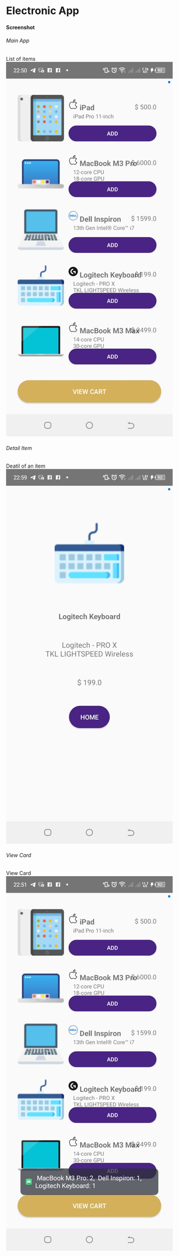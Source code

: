 # Electronic App

#### Screenshot
###### Main App
List of items
 ![List item](screenshots/main.jpeg) 
###### Detail Item
Deatil of an item
![Detail of an item](screenshots/detail.jpeg)

###### View Card
View Card 
 ![view card](<screenshots/view card.jpeg>)
